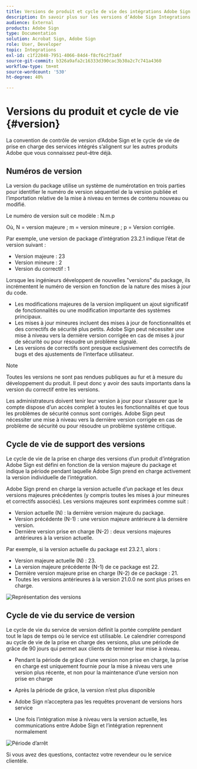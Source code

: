 ```yaml
---
title: Versions de produit et cycle de vie des intégrations Adobe Sign
description: En savoir plus sur les versions d’Adobe Sign Integrations et leur cycle de vie
audience: External
products: Adobe Sign
type: Documentation
solution: Acrobat Sign, Adobe Sign
role: User, Developer
topic: Integrations
exl-id: c1f22848-7951-4066-84d4-f8cf6c2f3a6f
source-git-commit: b326a9afa2c16333d390cac3b30a2c7c741a4360
workflow-type: tm+mt
source-wordcount: '530'
ht-degree: 40%

---
```


# Versions du produit et cycle de vie {#version}

La convention de contrôle de version d’Adobe Sign et le cycle de vie de prise en charge des services intégrés s’alignent sur les autres produits Adobe que vous connaissez peut-être déjà.

## Numéros de version

La version du package utilise un système de numérotation en trois parties pour identifier le numéro de version séquentiel de la version publiée et l’importation relative de la mise à niveau en termes de contenu nouveau ou modifié.

Le numéro de version suit ce modèle : N.m.p

Où, N = version majeure ; m = version mineure ; p = Version corrigée.

Par exemple, une version de package d’intégration 23.2.1 indique l’état de version suivant :

* Version majeure : 23
* Version mineure : 2
* Version du correctif : 1

Lorsque les ingénieurs développent de nouvelles &quot;versions&quot; du package, ils incrémentent le numéro de version en fonction de la nature des mises à jour du code.

* Les modifications majeures de la version impliquent un ajout significatif de fonctionnalités ou une modification importante des systèmes principaux.
* Les mises à jour mineures incluent des mises à jour de fonctionnalités et des correctifs de sécurité plus petits. Adobe Sign peut nécessiter une mise à niveau vers la dernière version corrigée en cas de mises à jour de sécurité ou pour résoudre un problème signalé.
* Les versions de correctifs sont presque exclusivement des correctifs de bugs et des ajustements de l’interface utilisateur.

>[!NOTE]
>
>Toutes les versions ne sont pas rendues publiques au fur et à mesure du développement du produit. Il peut donc y avoir des sauts importants dans la version du correctif entre les versions.

Les administrateurs doivent tenir leur version à jour pour s’assurer que le compte dispose d’un accès complet à toutes les fonctionnalités et que tous les problèmes de sécurité connus sont corrigés. Adobe Sign peut nécessiter une mise à niveau vers la dernière version corrigée en cas de problème de sécurité ou pour résoudre un problème système critique.

## Cycle de vie de support des versions

Le cycle de vie de la prise en charge des versions d’un produit d’intégration Adobe Sign est défini en fonction de la version majeure du package et indique la période pendant laquelle Adobe Sign prend en charge activement la version individuelle de l’intégration.

Adobe Sign prend en charge la version actuelle d’un package et les deux versions majeures précédentes (y compris toutes les mises à jour mineures et correctifs associés). Les versions majeures sont exprimées comme suit :

* Version actuelle (N) : la dernière version majeure du package.
* Version précédente (N-1) : une version majeure antérieure à la dernière version.
* Dernière version prise en charge (N-2) : deux versions majeures antérieures à la version actuelle.

Par exemple, si la version actuelle du package est 23.2.1, alors :

* Version majeure actuelle (N) : 23.
* La version majeure précédente (N-1) de ce package est 22.
* Dernière version majeure prise en charge (N-2) de ce package : 21.
* Toutes les versions antérieures à la version 21.0.0 ne sont plus prises en charge.

![Représentation des versions](images/version_chart.png)

## Cycle de vie du service de version

Le cycle de vie du service de version définit la portée complète pendant tout le laps de temps où le service est utilisable. Le calendrier correspond au cycle de vie de la prise en charge des versions, plus une période de grâce de 90 jours qui permet aux clients de terminer leur mise à niveau.

* Pendant la période de grâce d’une version non prise en charge, la prise en charge est uniquement fournie pour la mise à niveau vers une version plus récente, et non pour la maintenance d’une version non prise en charge
* Après la période de grâce, la version n’est plus disponible

* Adobe Sign n’acceptera pas les requêtes provenant de versions hors service
* Une fois l’intégration mise à niveau vers la version actuelle, les communications entre Adobe Sign et l’intégration reprennent normalement

![Période d’arrêt](images/shutdown_period.png)

Si vous avez des questions, contactez votre revendeur ou le service clientèle.
